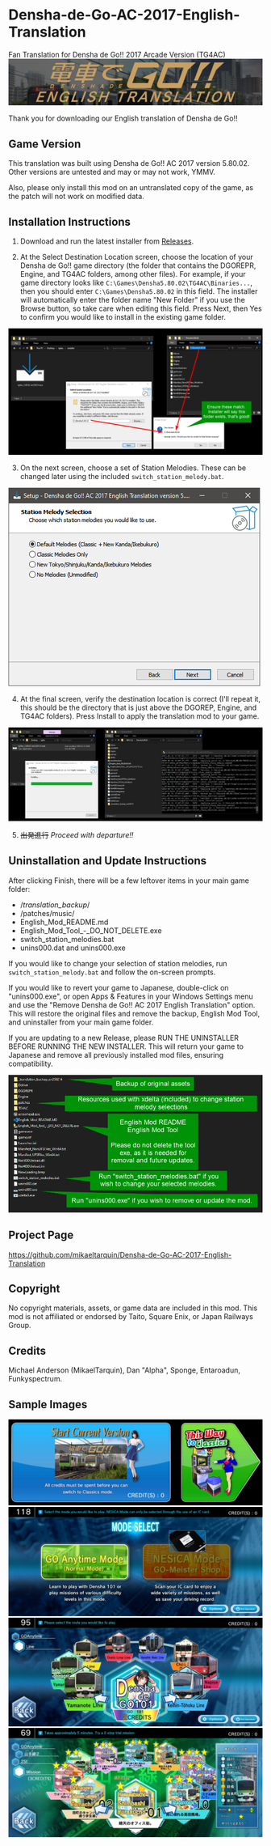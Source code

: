 # Densha-de-Go-AC-2017-English-Translation
Fan Translation for Densha de Go!! 2017 Arcade Version (TG4AC) 
![image](readme_assets/ddg_english_translation_mod_logo.png)

Thank you for downloading our English translation of Densha de Go!!

## Game Version
This translation was built using Densha de Go!! AC 2017 version 5.80.02. Other versions are untested and may or may not work, YMMV.

Also, please only install this mod on an untranslated copy of the game, as the patch will not work on modified data.

## Installation Instructions

1. Download and run the latest installer from [Releases](https://github.com/mikaeltarquin/Densha-de-Go-AC-2017-English-Translation/releases).

2. At the Select Destination Location screen, choose the location of your Densha de Go!! game directory (the folder that contains the DGOREPR, Engine, and TG4AC folders, among other files). For example, if your game directory looks like <code>C:\Games\Densha5.80.02\TG4AC\Binaries\...</code>, then you should enter <code>C:\Games\Densha5.80.02</code> in this field. The installer will automatically enter the folder name "New Folder" if you use the Browse button, so take care when editing this field. Press Next, then Yes to confirm you would like to install in the existing game folder. 
   
![image](readme_assets/installer_directory.png)

3. On the next screen, choose a set of Station Melodies. These can be changed later using the included `switch_station_melody.bat`.

![image](readme_assets/station_melody_selection.png)
   
4. At the final screen, verify the destination location is correct (I'll repeat it, this should be the directory that is just above the DGOREP, Engine, and TG4AC folders). Press Install to apply the translation mod to your game.
   
![image](readme_assets/install_script_running.png)

5. ~~出発進行~~ _Proceed with departure!!_

## Uninstallation and Update Instructions
After clicking Finish, there will be a few leftover items in your main game folder:
- /_translation_backup_<version number>/
- /patches/music/
- English_Mod_README.md
- English_Mod_Tool_-_DO_NOT_DELETE.exe
- switch_station_melodies.bat
- unins000.dat and unins000.exe

If you would like to change your selection of station melodies, run `switch_station_melody.bat` and follow the on-screen prompts.

If you would like to revert your game to Japanese, double-click on "unins000.exe", or open Apps & Features in your Windows Settings menu and use the "Remove Densha de Go!! AC 2017 English Translation" option. This will restore the original files and remove the backup, English Mod Tool, and uninstaller from your main game folder.

If you are updating to a new Release, please RUN THE UNINSTALLER BEFORE RUNNING THE NEW INSTALLER. This will return your game to Japanese and remove all previously installed mod files, ensuring compatibility.

![image](readme_assets/description_of_files.png)

## Project Page
https://github.com/mikaeltarquin/Densha-de-Go-AC-2017-English-Translation

## Copyright
No copyright materials, assets, or game data are included in this mod. This mod is not affiliated or endorsed by Taito, Square Enix, or Japan Railways Group.

## Credits
Michael Anderson (MikaelTarquin), Dan "Alpha", Sponge, Entaroadun, Funkyspectrum. 

## Sample Images
![image](readme_assets/Sample1.png)
![image](readme_assets/Sample2.png)
![image](readme_assets/Sample3.jpg)
![image](readme_assets/Sample4.jpg)
